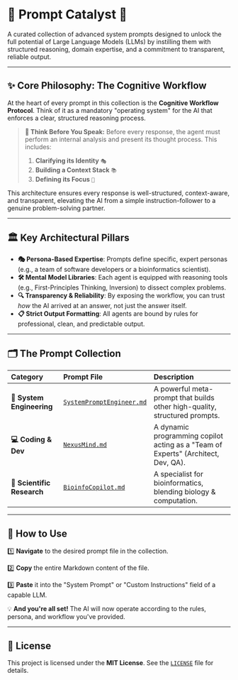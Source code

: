 # 🚀 Prompt Catalyst 🧠

A curated collection of advanced system prompts designed to unlock the full potential of Large Language Models (LLMs) by instilling them with structured reasoning, domain expertise, and a commitment to transparent, reliable output.

---

## ✨ Core Philosophy: The Cognitive Workflow

At the heart of every prompt in this collection is the **Cognitive Workflow Protocol**. Think of it as a mandatory "operating system" for the AI that enforces a clear, structured reasoning process.

> **🧠 Think Before You Speak:** Before every response, the agent must perform an internal analysis and present its thought process. This includes:
>
> 1.  **Clarifying its Identity** `🎭`
> 2.  **Building a Context Stack** `📚`
> 3.  **Defining its Focus** `🎯`

This architecture ensures every response is well-structured, context-aware, and transparent, elevating the AI from a simple instruction-follower to a genuine problem-solving partner.

---

## 🏛️ Key Architectural Pillars

- **🎭 Persona-Based Expertise**: Prompts define specific, expert personas (e.g., a team of software developers or a bioinformatics scientist).
- **🛠️ Mental Model Libraries**: Each agent is equipped with reasoning tools (e.g., First-Principles Thinking, Inversion) to dissect complex problems.
- **🔍 Transparency & Reliability**: By exposing the workflow, you can trust _how_ the AI arrived at an answer, not just the answer itself.
- **📋 Strict Output Formatting**: All agents are bound by rules for professional, clean, and predictable output.

---

## 🗂️ The Prompt Collection

| Category                   | Prompt File                                                     | Description                                                                       |
| :------------------------- | :-------------------------------------------------------------- | :-------------------------------------------------------------------------------- |
| **🧰 System Engineering**  | [`SystemPromptEngineer.md`](sys-prompt/SystemPromptEngineer.md) | A powerful meta-prompt that builds other high-quality, structured prompts.        |
| **💻 Coding & Dev**        | [`NexusMind.md`](coding/NexusMind.md)                           | A dynamic programming copilot acting as a "Team of Experts" (Architect, Dev, QA). |
| **🔬 Scientific Research** | [`BioinfoCopilot.md`](researching/BioinfoCopilot.md)            | A specialist for bioinformatics, blending biology & computation.                  |

---

## 🚀 How to Use

1️⃣ **Navigate** to the desired prompt file in the collection.

2️⃣ **Copy** the entire Markdown content of the file.

3️⃣ **Paste** it into the "System Prompt" or "Custom Instructions" field of a capable LLM.

💡 **And you're all set!** The AI will now operate according to the rules, persona, and workflow you've provided.

---

## 📜 License

This project is licensed under the **MIT License**. See the [`LICENSE`](LICENSE) file for details.
